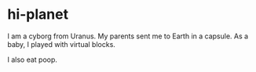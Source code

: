 # hi-planet

I am a cyborg from Uranus. My parents sent me to Earth in a capsule. As a baby, I played with virtual blocks.

I also eat poop.
